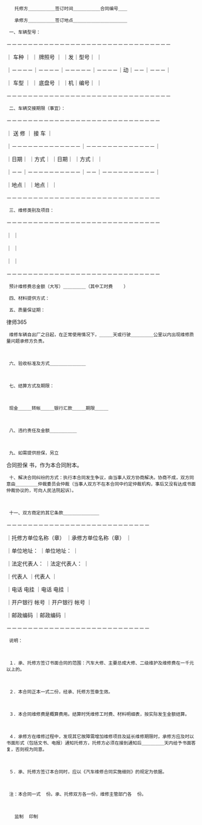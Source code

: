 
       托修方＿＿＿＿＿＿签订时间＿＿＿＿＿＿合同编号＿＿
 
       承修方＿＿＿＿＿＿签订地点＿＿＿＿＿＿＿＿＿＿＿＿
 
     一、车辆型号：
 
 －－－－－－－－－－－－－－－－－－－－－－－－－－－－－－－
 
 ｜  车种  ｜        ｜  牌照号  ｜        ｜发｜型号｜      ｜
 
 ｜－－－－｜－－－－｜－－－－－｜－－－－｜动｜－－｜－－－｜
 
 ｜  车型  ｜        ｜  底盘号  ｜        ｜机｜编号｜      ｜
 
 －－－－－－－－－－－－－－－－－－－－－－－－－－－－－－－
 
     二、车辆交接期限（事宜）：
 
 －－－－－－－－－－－－－－－－－－－－－－－－－－－－－
 
 ｜        送          修    ｜        接        车      ｜
 
 ｜－－－－－－－－－－－－－｜－－－－－－－－－－－－－｜
 
 ｜日期｜      ｜方式｜      ｜日期｜      ｜方式｜      ｜
 
 ｜－－｜－－－－－－－－－－｜－－｜－－－－－－－－－－｜
 
 ｜地点｜                    ｜地点｜                    ｜
 
 －－－－－－－－－－－－－－－－－－－－－－－－－－－－－
 
     三、维修类别及项目：
 
 －－－－－－－－－－－－－－－－－－－－－－－－－－－－－
 
 ｜                                                      ｜
 
 ｜                                                      ｜
 
 ｜                                                      ｜
 
 －－－－－－－－－－－－－－－－－－－－－－－－－－－－－
 
     预计维修费总金额（大写）＿＿＿＿＿（其中工时费    ）
 
     四、材料提供方式：
 
     五、质量保证期：
 




 
律师365






     维修车辆自出厂之日起，在正常使用情况下，＿＿＿天或行驶＿＿＿＿＿公里以内出现维修质量问题承修方负责。

 

     六、验收标准及方式＿＿＿＿＿＿＿＿

 

     七、结算方式及期限：

 

     现金＿＿＿转帐＿＿＿银行汇款＿＿＿期限＿＿＿

 

     八、违约责任及金额＿＿＿＿＿＿

 

     九、如需提供担保，另立

合同担保
书，作为本合同附本。

 

     十、解决合同纠纷的方式：执行本合同发生争议，由当事人双方协商解决。协商不成，双方同意由＿＿＿＿＿仲裁委员会仲裁（当事人双方不在本合同中约定仲裁机构，事后又没有达成书面仲裁协议的，可向人民法院起诉）。

 

     十一、双方商定的其它条款＿＿＿＿＿＿＿＿

 

 －－－－－－－－－－－－－－－－－－－－－－－－－－－

 

 ｜托修方单位名称（章）    ｜承修方单位名称（章）    ｜

 

 ｜单位地址：              ｜单位地址：              ｜

 

 ｜法定代表人：            ｜法定代表人：            ｜

 

 ｜代表人                  ｜代表人                  ｜

 

 ｜电话    电挂            ｜电话    电挂            ｜

 

 ｜开户银行  帐号          ｜开户银行  帐号          ｜

 

 ｜邮政编码                ｜邮政编码                ｜

 

 －－－－－－－－－－－－－－－－－－－－－－－－－－－

 

     说明：

 

     １．承、托修方签订书面合同的范围：汽车大修、主要总成大修、二级维护及维修费在一千元以上的。

 

     ２．本合同正本一式二份，经承、托修方签章生效。

 

     ３．本合同维修费是概算费用。结算时凭维修工时费、材料明细表，按实际发生金额结算。

 

     ４．承修方在维修过程中，发现其它故障需增加维修项目及延长维修期限时，承修方应及时以书面形式（包括文书、电报）通知托修方，托修方必须在接到通知后＿＿＿＿＿天内给予书面答复，否则视为同意。

 

     ５．承、托修方签订本合同时，应以《汽车维修合同实施细则》的规定为依据。

 

     注：本合同一式  份。承、托修双方各一份，维修主管部门各  份。

 

       监制  印制

 

 


 

 
 
 
 
 
  


  
 

  


  


  
 
 
 
 

